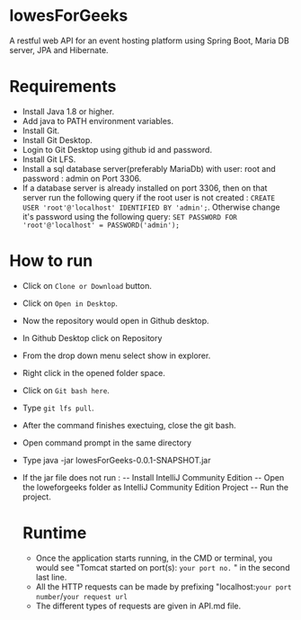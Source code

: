 # lowesForGeeks
A restful web API for an event hosting platform using Spring Boot, Maria DB server, JPA and Hibernate.

# Requirements
- Install Java 1.8 or higher.
- Add java to PATH environment variables.
- Install Git.
- Install Git Desktop.
- Login to Git Desktop using github id and password.
- Install Git LFS.
- Install a sql database server(preferably MariaDb) with user: root and password : admin on Port 3306.
- If a database server is already installed on port 3306, then on that server run the following query  if the root user is not created : `CREATE USER 'root'@'localhost' IDENTIFIED BY 'admin';`. Otherwise change it's password using the following query: `SET PASSWORD FOR 'root'@'localhost' = PASSWORD('admin');`

# How to run

- Click on `Clone or Download` button.
- Click on `Open in Desktop`.
- Now the repository would open in Github desktop.
- In Github Desktop click on Repository 
- From the drop down menu select show in explorer.
- Right click in the opened folder space.
- Click on `Git bash here`.
- Type `git lfs pull`.
- After the command finishes exectuing, close the git bash.
- Open command prompt in the same directory
- Type java -jar lowesForGeeks-0.0.1-SNAPSHOT.jar
- If the jar file does not run :
-- Install IntelliJ Community Edition
-- Open the loweforgeeks folder as IntelliJ Community Edition Project
-- Run the project.

  # Runtime
  - Once the application starts running, in the CMD or terminal, you would see "Tomcat started on port(s): `your port no.` " in the second last line.
  - All the HTTP requests can be made by prefixing "localhost:`your port number`/`your request url`
  - The different types of requests are given in API.md file.
